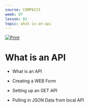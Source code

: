 ```yaml
---
course: COMP6215
week: 07
lesson: 01
topic: what-is-an-api
---
```


[![Print](https://img.shields.io/badge/DOWNLOAD_PDF-CLICK_HERE-blue.svg)](https://github.com/ToiOhomaiBCS/COMP6215-Course-Material/raw/master/week07/session01/readme.pdf)

# What is an API

* What is an API
* Creating a WEB Form
* Setting up an GET API

* Pulling in JSON Data from local API
